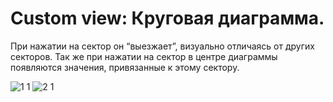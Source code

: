 # Custom view: Круговая диаграмма.
При нажатии на сектор он “выезжает”, визуально отличаясь от других секторов. Так же при нажатии на сектор в центре диаграммы появляются значения, привязанные к этому сектору.

![1 1](https://user-images.githubusercontent.com/68185628/87340549-e1870800-c550-11ea-9b9d-d446ddcd3f8b.png)
![2 1](https://user-images.githubusercontent.com/68185628/87340553-e350cb80-c550-11ea-80d3-b857ce4c1668.png)



